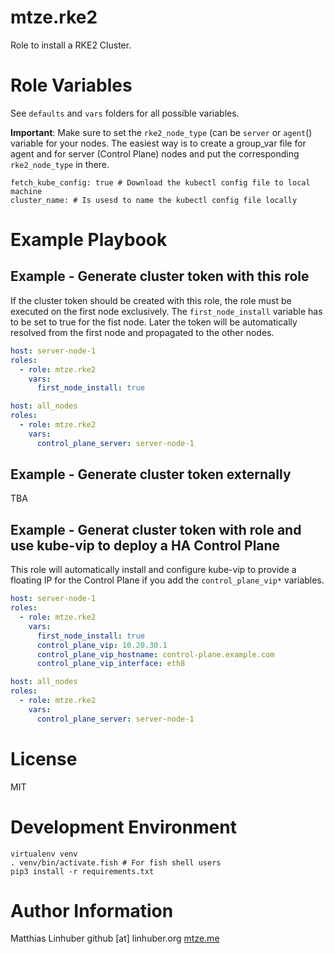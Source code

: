 # mtze.rke2

Role to install a RKE2 Cluster.


# Role Variables

See `defaults` and `vars` folders for all possible variables. 

__Important__:
Make sure to set the `rke2_node_type` (can be `server` or `agent`() variable for your nodes. The easiest way is to create a group_var file for agent and for server (Control Plane) nodes and put the corresponding `rke2_node_type` in there. 


```
fetch_kube_config: true # Download the kubectl config file to local machine
cluster_name: # Is usesd to name the kubectl config file locally
```

# Example Playbook

## Example - Generate cluster token with this role

If the cluster token should be created with this role, the role must be executed on the first node exclusively. 
The `first_node_install` variable has to be set to true for the fist node. 
Later the token will be automatically resolved from the first node and propagated to the other nodes.

```yaml
host: server-node-1
roles: 
  - role: mtze.rke2
    vars: 
      first_node_install: true

host: all_nodes
roles: 
  - role: mtze.rke2
    vars: 
      control_plane_server: server-node-1
```
## Example - Generate cluster token externally
TBA

## Example - Generat cluster token with role and use kube-vip to deploy a HA Control Plane 

This role will automatically install and configure kube-vip to provide a floating IP for the Control Plane if you add the `control_plane_vip*` variables. 

```yaml
host: server-node-1
roles: 
  - role: mtze.rke2
    vars: 
      first_node_install: true
      control_plane_vip: 10.20.30.1
      control_plane_vip_hostname: control-plane.example.com
      control_plane_vip_interface: eth8

host: all_nodes
roles: 
  - role: mtze.rke2
    vars: 
      control_plane_server: server-node-1
```


# License

MIT

# Development Environment

```
virtualenv venv
. venv/bin/activate.fish # For fish shell users
pip3 install -r requirements.txt
```

# Author Information

Matthias Linhuber
github [at] linhuber.org
[mtze.me](https://mtze.me)

